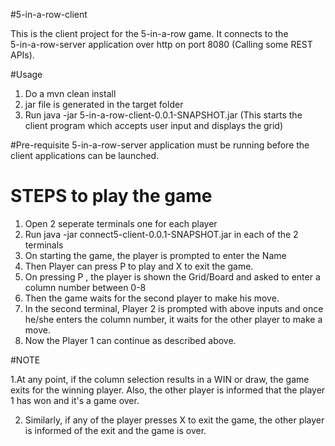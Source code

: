 #5-in-a-row-client

This is the client project for the 5-in-a-row game. It connects to the    
5-in-a-row-server application over http on port 8080 (Calling some
REST APIs).



#Usage
1. Do a mvn clean install
2. jar file is generated in the target folder
3. Run java -jar 5-in-a-row-client-0.0.1-SNAPSHOT.jar (This starts the client program which accepts user input and displays
the grid)

#Pre-requisite
5-in-a-row-server application must be running before the client applications can be launched.

# STEPS to play the game

1. Open 2 seperate terminals one for each player
2. Run java -jar connect5-client-0.0.1-SNAPSHOT.jar in each of the 2 terminals
3. On starting the game, the player is prompted to enter the Name
4. Then Player can press P to play and X to exit the game.
5. On pressing P , the player is shown the Grid/Board and asked to enter a column number between 0-8
6. Then the game waits for the second player to make his move.
7. In the second terminal, Player 2 is prompted with above inputs and once he/she enters the column number, it waits for the other player to make a move.
8. Now the Player 1 can continue as described above.

#NOTE

1.At any point, if the column selection results in a WIN or draw, the game exits for the winning player. Also, the other player is informed that the player 1 has won and it's
a game over.

2. Similarly, if any of the player presses X to exit the game, the other player is informed of the exit and the game is over.
